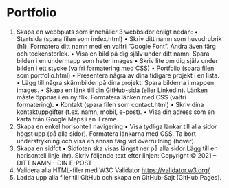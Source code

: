 # Portfolio

1. Skapa en webbplats som innehåller 3 webbsidor enligt nedan:
• Startsida (spara filen som index.html)
• Skriv ditt namn som huvudrubrik (h1).
Formatera ditt namn med en valfri ”Google Font”.
Ändra även färg och teckenstorlek.
• Visa en bild på dig själv under ditt namn.
Spara bilden i en undermapp som heter images
• Skriv lite om dig själv under bilden i ett stycke (valfri formatering med CSS)
• Portfolio (spara filen som portfolio.html)
• Presentera några av dina tidigare projekt i en lista.
• Lägg till några skärmbilder på dina projekt.
Spara bilderna i mappen images.
• Skapa en länk till din GitHub-sida (eller LinkedIn).
Länken måste öppnas i en ny flik.
Formatera länken med CSS (valfri formatering).
• Kontakt (spara filen som contact.html)
• Skriv dina kontaktuppgifter (t.ex. namn, mobil, e-post).
• Visa din adress som en karta från Google Maps i en iFrame.
2. Skapa en enkel horisontell navigering
• Visa tydliga länkar till alla sidor högst upp (på alla sidor).
Formatera länkarna med CSS.
Ta bort understrykning och visa en annan färg vid överrullning (hover).
3. Skapa en sidfot
• Sidfoten ska visas längst ner på alla sidor
Lägg till en horisontell linje (hr).
Skriv följande text efter linjen:
Copyright &copy; 2021 – DITT NAMN – DIN E-POST
4. Validera alla HTML-filer med W3C Validator https://validator.w3.org/
5. Ladda upp alla filer till GitHub och skapa en GitHub-Sajt (GitHub Pages).
